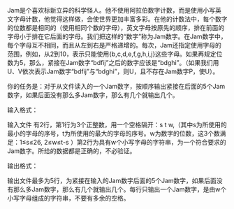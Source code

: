 Jam是个喜欢标新立异的科学怪人。他不使用阿拉伯数字计数，而是使用小写英文字母计数，他觉得这样做，会使世界更加丰富多彩。在他的计数法中，每个数字的位数都是相同的（使用相同个数的字母），英文字母按原先的顺序，排在前面的字母小于排在它后面的字母。我们把这样的“数字”称为Jam数字。在Jam数字中，每个字母互不相同，而且从左到右是严格递增的。每次，Jam还指定使用字母的范围，例如，从2到10，表示只能使用{b,c,d,e,f,g,h,i,j}这些字母。如果再规定位数为5，那么，紧接在Jam数字“bdfij”之后的数字应该是“bdghi”。（如果我们用U、V依次表示Jam数字“bdfij”与“bdghi”，则U，且不存在Jam数字P，使U）。

你的任务是：对于从文件读入的一个Jam数字，按顺序输出紧接在后面的5个Jam数字，如果后面没有那么多Jam数字，那么有几个就输出几个。

输入格式：

输入文件 有2行，第1行为3个正整数，用一个空格隔开：s t w,（其中s为所使用的最小的字母的序号，t为所使用的最大的字母的序号。w为数字的位数，这3个数满足：1≤s≤26, 2≤w≤t-s ）第2行为具有w个小写字母的字符串，为一个符合要求的Jam数字。所给的数据都是正确的，不必验证。

输出格式：

输出文件最多为5行，为紧接在输入的Jam数字后面的5个Jam数字，如果后面没有那么多Jam数字，那么有几个就输出几个。每行只输出一个Jam数字，是由w个小写字母组成的字符串，不要有多余的空格。
